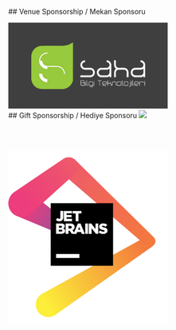 ## Venue Sponsorship / Mekan Sponsoru 

<a href="https://www.sahabt.com/">
    <img src="images/sahabt.jpg" width="320">
</a>

<br>
## Gift Sponsorship / Hediye Sponsoru

<a href="http://www.oreilly.com/pub/cpc/150311">
  <img src="http://www.oreilly.com/partner_file/ORM_logo_box75_hex.jpg" />
</a>

</br></br>

<a href="https://www.jetbrains.com/">
  <img src="images/jetbrains.png" width="320">
</a>


